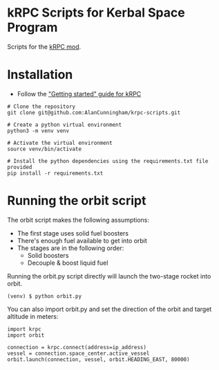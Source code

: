# kRPC Scripts for Kerbal Space Program

Scripts for the [kRPC mod](https://krpc.github.io/krpc/).

# Installation
- Follow the ["Getting started" guide for kRPC](https://krpc.github.io/krpc/getting-started.html)
```
# Clone the repository
git clone git@github.com:AlanCunningham/krpc-scripts.git

# Create a python virtual environment
python3 -m venv venv

# Activate the virtual environment
source venv/bin/activate

# Install the python dependencies using the requirements.txt file provided
pip install -r requirements.txt
```

# Running the orbit script
The orbit script makes the following assumptions:
- The first stage uses solid fuel boosters
- There's enough fuel available to get into orbit
- The stages are in the following order:
    - Solid boosters
    - Decouple & boost liquid fuel

Running the orbit.py script directly will launch the two-stage rocket into orbit.
```
(venv) $ python orbit.py
```

You can also import orbit.py and set the direction of the orbit and target altitude in meters:
```
import krpc
import orbit

connection = krpc.connect(address=ip_address)
vessel = connection.space_center.active_vessel
orbit.launch(connection, vessel, orbit.HEADING_EAST, 80000)
```
